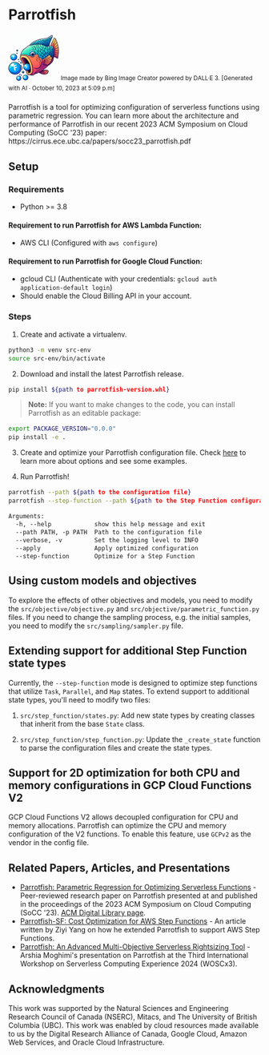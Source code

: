 # Parrotfish

<img src="./parrotfish_icon.jpeg" alt="parrotfish icon" width=20%>
<sup>Image made by Bing Image Creator powered by DALL·E 3. [Generated with AI ∙ October 10, 2023 at 5:09 p.m] </sup>
<br><br>
Parrotfish is a tool for optimizing configuration of serverless functions using parametric regression.
You can learn more about the architecture and performance of Parrotfish in our recent 2023 ACM Symposium on Cloud Computing (SoCC '23) paper: https://cirrus.ece.ubc.ca/papers/socc23_parrotfish.pdf

## Setup

### Requirements

- Python >= 3.8

#### Requirement to run Parrotfish for AWS Lambda Function:

- AWS CLI (Configured with `aws configure`)

#### Requirement to run Parrotfish for Google Cloud Function:

- gcloud CLI (Authenticate with your credentials: `gcloud auth application-default login`)
- Should enable the Cloud Billing API in your account.

### Steps

1. Create and activate a virtualenv.

```bash
python3 -m venv src-env
source src-env/bin/activate
```

2. Download and install the latest Parrotfish release.

```bash
pip install ${path to parrotfish-version.whl}
```

> **Note:** If you want to make changes to the code, you can install Parrotfish as an editable package:

```bash
export PACKAGE_VERSION="0.0.0"
pip install -e .
```

3. Create and optimize your Parrotfish configuration file. Check [here](src/configuration/README.md) to learn more about
   options and see some examples.

4. Run Parrotfish!

```bash
parrotfish --path ${path to the configuration file}
parrotfish --step-function --path ${path to the Step Function configuration file}
```

```text
Arguments:
  -h, --help            show this help message and exit
  --path PATH, -p PATH  Path to the configuration file
  --verbose, -v         Set the logging level to INFO
  --apply               Apply optimized configuration
  --step-function       Optimize for a Step Function
```

## Using custom models and objectives

To explore the effects of other objectives and models, you need to modify the `src/objective/objective.py` and
`src/objective/parametric_function.py` files.
If you need to change the sampling process, e.g. the initial samples, you need to modify the `src/sampling/sampler.py`
file.


## Extending support for additional Step Function state types

Currently, the `--step-function` mode is designed to optimize step functions that utilize `Task`, `Parallel`, and `Map` states. To extend support to additional state types, you'll need to modify two files:

1. `src/step_function/states.py`: Add new state types by creating classes that inherit from the base `State` class.

2. `src/step_function/step_function.py`: Update the `_create_state` function to parse the configuration files and create the state types.


## Support for 2D optimization for both CPU and memory configurations in GCP Cloud Functions V2

GCP Cloud Functions V2 allows decoupled configuration for CPU and memory allocations. Parrotfish can optimize the CPU and memory configuration of the V2 functions. To enable this feature, use `GCPv2` as the vendor in the config file.

## Related Papers, Articles, and Presentations

- [Parrotfish: Parametric Regression for Optimizing Serverless Functions](https://cirrus.ece.ubc.ca/papers/socc23_parrotfish.pdf) - Peer-reviewed research paper on Parrotfish presented at and published in the proceedings of the 2023 ACM Symposium on Cloud Computing (SoCC '23). [ACM Digital Library page](https://dl.acm.org/doi/10.1145/3620678.3624654).
- [Parrotfish-SF: Cost Optimization for AWS Step Functions](https://medium.com/@school.ziyiyang/parrotfish-sf-cost-optimization-of-aws-step-functions-9f73afd4e273) - An article written by Ziyi Yang on how he extended Parrotfish to support AWS Step Functions.
- [Parrotfish: An Advanced Multi-Objective Serverless Rightsizing Tool](https://www.serverlesscomputing.org/woscx3/presentations/6-ArshiaMoghimi-Parrotfish.pdf) - Arshia Moghimi's presentation on Parrotfish at the Third International Workshop on Serverless Computing Experience 2024 (WOSCx3).

## Acknowledgments

This work was supported by the Natural Sciences and Engineering Research Council of Canada (NSERC), Mitacs, and The
University of British Columbia (UBC).
This work was enabled by cloud resources made available to us by the Digital Research Alliance of Canada, Google Cloud,
Amazon Web Services, and Oracle Cloud Infrastructure.
